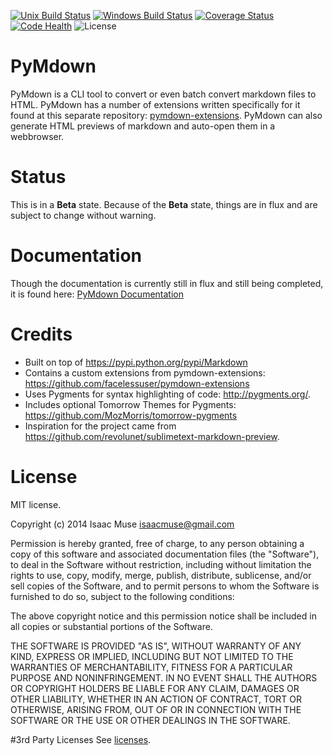 [![Unix Build Status][travis-image]][travis-link]
[![Windows Build Status][appveyor-image]][appveyor-link]
[![Coverage Status][coveralls-image]][coveralls-link]
[![Code Health][landscape-image]][landscape-link]
![License][license-image]

# PyMdown
PyMdown is a CLI tool to convert or even batch convert markdown files to HTML.  PyMdown has a number of extensions written specifically for it found at this separate repository: [pymdown-extensions](https://github.com/facelessuser/pymdown-extensions).  PyMdown can also generate HTML previews of markdown and auto-open them in a webbrowser.

# Status
This is in a **Beta** state.  Because of the **Beta** state, things are in flux and are subject to change without warning.

# Documentation
Though the documentation is currently still in flux and still being completed, it is found here: [PyMdown Documentation](http://facelessuser.github.io/PyMdown/)

# Credits
- Built on top of https://pypi.python.org/pypi/Markdown
- Contains a custom extensions from pymdown-extensions: https://github.com/facelessuser/pymdown-extensions
- Uses Pygments for syntax highlighting of code: http://pygments.org/.
- Includes optional Tomorrow Themes for Pygments: https://github.com/MozMorris/tomorrow-pygments
- Inspiration for the project came from https://github.com/revolunet/sublimetext-markdown-preview.

# License
MIT license.

Copyright (c) 2014 Isaac Muse <isaacmuse@gmail.com>

Permission is hereby granted, free of charge, to any person obtaining a copy of this software and associated documentation files (the "Software"), to deal in the Software without restriction, including without limitation the rights to use, copy, modify, merge, publish, distribute, sublicense, and/or sell copies of the Software, and to permit persons to whom the Software is furnished to do so, subject to the following conditions:

The above copyright notice and this permission notice shall be included in all copies or substantial portions of the Software.

THE SOFTWARE IS PROVIDED "AS IS", WITHOUT WARRANTY OF ANY KIND, EXPRESS OR IMPLIED, INCLUDING BUT NOT LIMITED TO THE WARRANTIES OF MERCHANTABILITY, FITNESS FOR A PARTICULAR PURPOSE AND NONINFRINGEMENT. IN NO EVENT SHALL THE AUTHORS OR COPYRIGHT HOLDERS BE LIABLE FOR ANY CLAIM, DAMAGES OR OTHER LIABILITY, WHETHER IN AN ACTION OF CONTRACT, TORT OR OTHERWISE, ARISING FROM, OUT OF OR IN CONNECTION WITH THE SOFTWARE OR THE USE OR OTHER DEALINGS IN THE SOFTWARE.

#3rd Party Licenses
See [licenses](https://github.com/facelessuser/PyMdown/blob/master/data/licenses.txt).

[coveralls-image]: https://img.shields.io/coveralls/facelessuser/PyMdown.svg
[coveralls-link]: https://coveralls.io/r/facelessuser/PyMdown
[travis-image]: https://img.shields.io/travis/facelessuser/PyMdown.svg?label=Unix%20Build
[travis-link]: https://travis-ci.org/facelessuser/PyMdown
[appveyor-image]: https://img.shields.io/appveyor/ci/facelessuser/PyMdown.svg?label=Windows%20Build
[appveyor-link]: https://ci.appveyor.com/project/facelessuser/pymdown
[license-image]: https://img.shields.io/badge/license-MIT-blue.svg
[landscape-image]: https://landscape.io/github/facelessuser/PyMdown/master/landscape.svg?style=flat
[landscape-link]: https://landscape.io/github/facelessuser/PyMdown/master
